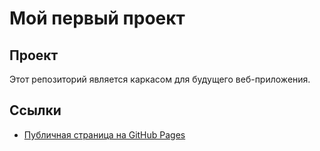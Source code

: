 # Мой первый проект 
## Проект 
Этот репозиторий является каркасом для будущего веб-приложения. 
## Ссылки
- [Публичная страница на GitHub Pages](https://ВАШ_ЛОГИН.github.io/ИМЯ_РЕПОЗИТОРИЯ/) 
